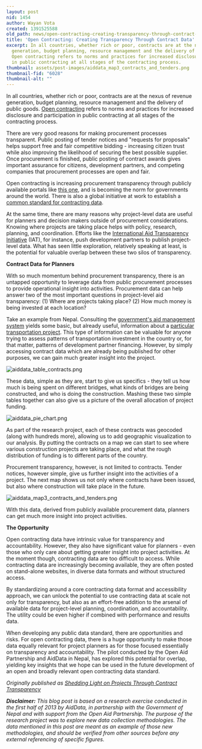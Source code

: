 ```yaml
---
layout: post
nid: 1454
author: Wayan Vota
created: 1391525588
old_path: news/open-contracting-creating-transparency-through-contract-data
title: 'Open Contracting: Creating Transparency Through Contract Data'
excerpt: In all countries, whether rich or poor, contracts are at the nexus of revenue
  generation, budget planning, resource management and the delivery of public goods.
  Open contracting refers to norms and practices for increased disclosure and participation
  in public contracting at all stages of the contracting process.
thumbnail: assets/post-images/aiddata_map3_contracts_and_tenders.png
thumbnail-fid: "6028"
thumbnail-alt: ""
---
```


In all countries, whether rich or poor, contracts are at the nexus of revenue generation, budget planning, resource management and the delivery of public goods. [Open contracting](http://www.open-contracting.org/) refers to norms and practices for increased disclosure and participation in public contracting at all stages of the contracting process.

There are very good reasons for making procurement processes transparent. Public posting of tender notices and "requests for proposals" helps support free and fair competitive bidding - increasing citizen trust while also improving the likelihood of securing the best possible supplier. Once procurement is finished, public posting of contract awards gives important assurance for citizens, development partners, and competing companies that procurement processes are open and fair.

Open contracting is increasing procurement transparency through publicly available portals like [this one](http://www.edolidar.gov.np/), and is becoming the norm for governments around the world. There is also a global initiative at work to establish a [common standard for contracting data](http://www.open-contracting.org/open_contracting_data_standards).

At the same time, there are many reasons why project-level data are useful for planners and decision makers outside of procurement considerations. Knowing where projects are taking place helps with policy, research, planning, and coordination. Efforts like the [International Aid Transparency Initiative](http://www.iatiregistry.org/) (IAT), for instance, push development partners to publish project-level data. What has seen little exploration, relatively speaking at least, is the potential for valuable overlap between these two silos of transparency.

**Contract Data for Planners**

With so much momentum behind procurement transparency, there is an untapped opportunity to leverage data from public procurement processes to provide operational insight into activities. Procurement data can help answer two of the most important questions in project-level aid transparency: (1) Where are projects taking place? (2) How much money is being invested at each location?

Take an example from Nepal. Consulting the [government's aid management system](http://portal.mof.gov.np/) yields some basic, but already useful, information about a [particular transportation project](http://portal.mof.gov.np/projects-search?donors=all&primarysectors=all&locations=all&keywords=Motorable%20Local%20Road%20Bridge%20Program%20Phase%20I). This type of information can be valuable for anyone trying to assess patterns of transportation investment in the country or, for that matter, patterns of development partner financing. However, by simply accessing contract data which are already being published for other purposes, we can gain much greater insight into the project.

![aiddata_table_contracts.png](http://www.openaidmap.org/images/aiddata_table_contracts.png)

These data, simple as they are, start to give us specifics - they tell us how much is being spent on different bridges, what kinds of bridges are being constructed, and who is doing the construction. Mashing these two simple tables together can also give us a picture of the overall allocation of project funding.

![aiddata_pie_chart.png](http://www.openaidmap.org/images/aiddata_pie_chart.png)

As part of the research project, each of these contracts was geocoded (along with hundreds more), allowing us to add geographic visualization to our analysis. By putting the contracts on a map we can start to see where various construction projects are taking place, and what the rough distribution of funding is to different parts of the country.

Procurement transparency, however, is not limited to contracts. Tender notices, however simple, give us further insight into the activities of a project. The next map shows us not only where contracts have been issued, but also where construction will take place in the future.

![aiddata_map3_contracts_and_tenders.png](http://www.openaidmap.org/images/aiddata_map3_contracts_and_tenders.png)

With this data, derived from publicly available procurement data, planners can get much more insight into project activities.

**The Opportunity**

Open contracting data have intrinsic value for transparency and accountability. However, they also have significant value for planners - even those who only care about getting greater insight into project activities. At the moment though, contracting data are too difficult to access. While contracting data are increasingly becoming available, they are often posted on stand-alone websites, in diverse data formats and without structured access.

By standardizing around a core contracting data format and accessibility approach, we can unlock the potential to use contracting data at scale not only for transparency, but also as an effort-free addition to the arsenal of available data for project-level planning, coordination, and accountability. The utility could be even higher if combined with performance and results data.

When developing any public data standard, there are opportunities and risks. For open contracting data, there is a huge opportunity to make those data equally relevant for project planners as for those focused essentially on transparency and accountability. The pilot conducted by the Open Aid Partnership and AidData in Nepal, has explored this potential for overlap, yielding key insights that we hope can be used in the future development of an open and broadly relevant open contracting data standard.

*Originally published as [Shedding Light on Projects Through Contract Transparency](http://www.openaidmap.org/news-contract-transparency.html)*

***Disclaimer:** This blog post is based on a research exercise conducted in the first half of 2013 by AidData, in partnership with the Government of Nepal and with support from the Open Aid Partnership. The purpose of the research project was to explore new data collection methodologies. The data mentioned in this post are meant as an example of those new methodologies, and should be verified from other sources before any external referencing of specific figures.*
